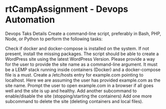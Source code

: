 # rtCampAssignment - Devops Automation
Devops Taks Details
Create a command-line script, preferably in Bash, PHP, Node, or Python to perform the following tasks:

Check if docker and docker-compose is installed on the system. If not present, install the missing packages.
The script should be able to create a WordPress site using the latest WordPress Version. Please provide a way for the user to provide the site name as a command-line argument.
It must be a LEMP stack running inside containers (Docker) and a docker-compose file is a must.
Create a /etc/hosts entry for example.com pointing to localhost. Here we are assuming the user has provided example.com as the site name.
Prompt the user to open example.com in a browser if all goes well and the site is up and healthy.
Add another subcommand to enable/disable the site (stopping/starting the containers)
Add one more subcommand to delete the site (deleting containers and local files).

